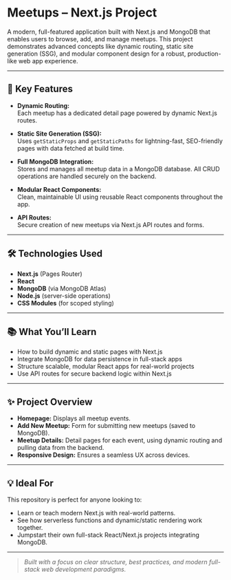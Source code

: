 # Meetups – Next.js Project

A modern, full-featured application built with Next.js and MongoDB that enables users to browse, add, and manage meetups. This project demonstrates advanced concepts like dynamic routing, static site generation (SSG), and modular component design for a robust, production-like web app experience.

---

## 🚀 Key Features

- **Dynamic Routing:**  
  Each meetup has a dedicated detail page powered by dynamic Next.js routes.

- **Static Site Generation (SSG):**  
  Uses `getStaticProps` and `getStaticPaths` for lightning-fast, SEO-friendly pages with data fetched at build time.

- **Full MongoDB Integration:**  
  Stores and manages all meetup data in a MongoDB database. All CRUD operations are handled securely on the backend.

- **Modular React Components:**  
  Clean, maintainable UI using reusable React components throughout the app.

- **API Routes:**  
  Secure creation of new meetups via Next.js API routes and forms.

---

## 🛠️ Technologies Used

- **Next.js** (Pages Router)
- **React**
- **MongoDB** (via MongoDB Atlas)
- **Node.js** (server-side operations)
- **CSS Modules** (for scoped styling)

---

## 📚 What You’ll Learn

- How to build dynamic and static pages with Next.js  
- Integrate MongoDB for data persistence in full-stack apps  
- Structure scalable, modular React apps for real-world projects  
- Use API routes for secure backend logic within Next.js

---

## ✨ Project Overview

- **Homepage:** Displays all meetup events.
- **Add New Meetup:** Form for submitting new meetups (saved to MongoDB).
- **Meetup Details:** Detail pages for each event, using dynamic routing and pulling data from the backend.
- **Responsive Design:** Ensures a seamless UX across devices.

---

## 💡 Ideal For

This repository is perfect for anyone looking to:

- Learn or teach modern Next.js with real-world patterns.
- See how serverless functions and dynamic/static rendering work together.
- Jumpstart their own full-stack React/Next.js projects integrating MongoDB.

---

> _Built with a focus on clear structure, best practices, and modern full-stack web development paradigms._
